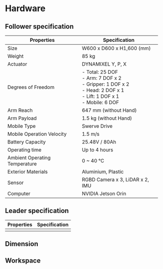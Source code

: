# Hardware

## Follower specification
| Properties                  | Specification                           |
|-----------------------------|-----------------------------------------|
| Size                        | W600 x D600 x H1,600 (mm)               |
| Weight                      | 85 kg                                   |
| Actuator                    | DYNAMIXEL Y, P, X                       |
| Degrees of Freedom          | - Total: 25 DOF<br>- Arm: 7 DOF x 2<br>- Gripper: 1 DOF x 2<br>- Head: 2 DOF x 1<br>- Lift: 1 DOF x 1<br>- Mobile: 6 DOF |
| Arm Reach                   | 647 mm (without Hand)                   |
| Arm Payload                 | 1.5 kg (without Hand)                   |
| Mobile Type                 | Swerve Drive                            |
| Mobile Operation Velocity   | 1.5 m/s                                 |
| Battery Capacity            | 25.48V / 80Ah                           |
| Operating time              | Up to 4 hours                           |
| Ambient Operating Temperature | 0 ~ 40 ℃                              |
| Exterior Materials          | Aluminium, Plastic                      |
| Sensor                      | RGBD Camera x 3, LiDAR x 2, IMU         |
| Computer                    | NVIDIA Jetson Orin                      |

## Leader specification
| Properties                  | Specification                           |
|-----------------------------|-----------------------------------------|
|                             |                                         |


## Dimension

## Workspace
